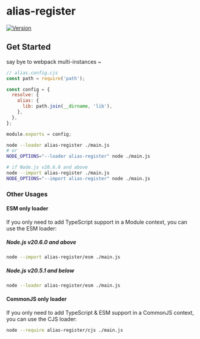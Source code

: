 # alias-register

<a href="https://www.npmjs.com/package/alias-register"><img src="https://img.shields.io/npm/v/alias-register.svg?sanitize=true" alt="Version"></a>

## Get Started

say bye to webpack multi-instances ~

```js
// alias.config.cjs
const path = require('path');

const config = {
  resolve: {
    alias: {
      lib: path.join(__dirname, 'lib'),
    },
  },
};

module.exports = config;
```

```sh
node --loader alias-register ./main.js
# or
NODE_OPTIONS="--loader alias-register" node ./main.js

# if Node.js v20.6.0 and above
node --import alias-register ./main.js
NODE_OPTIONS="--import alias-register" node ./main.js
```

### Other Usages

#### ESM only loader

If you only need to add TypeScript support in a Module context, you can use the ESM loader:

##### Node.js v20.6.0 and above

```sh
node --import alias-register/esm ./main.js
```

##### Node.js v20.5.1 and below

```sh
node --loader alias-register/esm ./main.js
```

#### CommonJS only loader

If you only need to add TypeScript & ESM support in a CommonJS context, you can use the CJS loader:

```sh
node --require alias-register/cjs ./main.js
```
